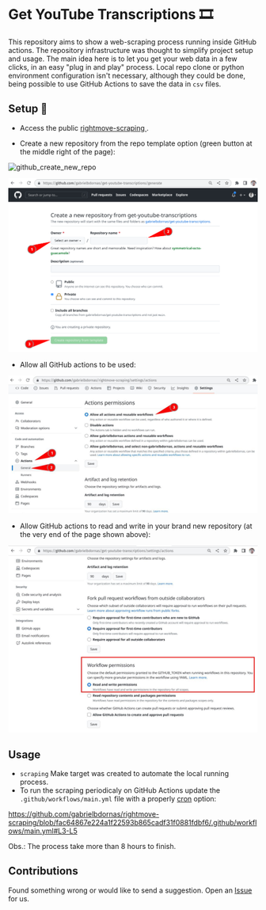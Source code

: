 # Get YouTube Transcriptions :film_strip:

This repository aims to show a web-scraping process running inside GitHub actions.
The repository infrastructure was thought to simplify project setup and usage.
The main idea here is to let you get your web data in a few clicks, in an easy "plug in and play" process.
Local repo clone or python environment configuration isn't necessary, although they could be done, being possible to use GitHub Actions to save the data in `csv` files.

## Setup :open_book:

- Access the public [rightmove-scraping
](https://github.com/gabrielbdornas/rightmove-scraping).

- Create a new repository from the repo template option (green button at the middle right of the page):

![github_create_new_repo](assets/new_repo_template)

![github_create_new_repo_name](assets/github_create_new_repo_name.jpg)

- Allow all GitHub actions to be used:

![github_create_new_repo_name](assets/github_allow_actions.jpg)

- Allow GitHub actions to read and write in your brand new repository (at the very end of the page shown above):

![github_allow_actions_read_write](assets/github_allow_actions_read_write.jpg)

## Usage

- `scraping` Make target was created to automate the local running process.
- To run the scraping periodicaly on GitHub Actions update the `.github/workflows/main.yml` file with a properly [cron](https://crontab.guru/) option:

https://github.com/gabrielbdornas/rightmove-scraping/blob/fac64867e224a1f22593b865cadf31f0881fdbf6/.github/workflows/main.yml#L3-L5

Obs.: The process take more than 8 hours to finish.

## Contributions

Found something wrong or would like to send a suggestion.
Open an [Issue](https://github.com/gabrielbdornas/rightmove-scraping/issues) for us.

[^1]: You could check the running process at the repos' `Actions` tab or at the end of the last repo commit.